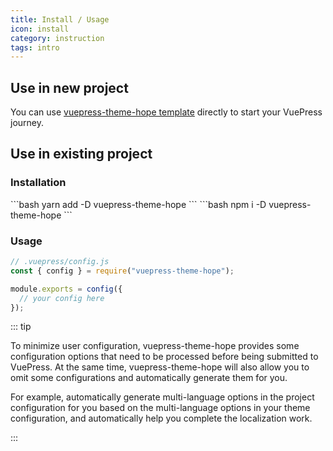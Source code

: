 ```yaml
---
title: Install / Usage
icon: install
category: instruction
tags: intro
---
```


## Use in new project

You can use [vuepress-theme-hope template](https://github.com/vuepress-theme-hope/vuepress-theme-hope-template) directly to start your VuePress journey.

## Use in existing project

### Installation

<CodeGroup>
<CodeGroupItem title="yarn">
```bash
yarn add -D vuepress-theme-hope
```
</CodeGroupItem>

<CodeGroupItem title="npm">
```bash
npm i -D vuepress-theme-hope
```
</CodeGroupItem>
</CodeGroup>

### Usage

```js
// .vuepress/config.js
const { config } = require("vuepress-theme-hope");

module.exports = config({
  // your config here
});
```

::: tip

To minimize user configuration, vuepress-theme-hope provides some configuration options that need to be processed before being submitted to VuePress. At the same time, vuepress-theme-hope will also allow you to omit some configurations and automatically generate them for you.

For example, automatically generate multi-language options in the project configuration for you based on the multi-language options in your theme configuration, and automatically help you complete the localization work.

:::
